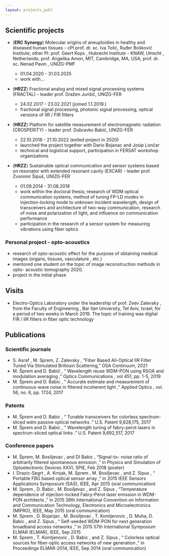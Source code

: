 ```yaml
---
layout: projects_publ
---
```


## Scientific projects

* (**ERC Synergy**) Molecular origins of aneuploidies in healthy and diseased human tissues - cPI prof. dr. sc. Iva Tolić, Ruđer Bošković Institute; other PI: prof. Geert Kops , Hubrecht Institute - KNAW, Utrecht , Netherlands; prof. Angelika Amon, MIT, Cambridge, MA, USA; prof. dr. sc. Nenad Pavin , UNIZG-PMF
  * 01.04.2020 - 31.03.2025
  * work with...


* (**HRZZ**) Fractional analog and mixed signal processing systems (FRACTAL) - leader prof. Dražen Jurišić, UNIZG-FER
  * 24.02.2017 - 23.02.2021 (joined 1.1.2019.)
  * fractional signal processing, photonic signal processing, optical versions of IIR / FIR filters

* (**HRZZ**) Platform for satellite measurement of electromagnetic radiation (CROSPERITY) - leader prof. Dubravko Babić, UNIZG-FER
  * 22.10.2018 - 21.10.2022 (exited project in 2020)
  * launched the project together with Dario Bojanac and Josip Lončar
  * technical and logistical support, participation in FERSAT workshop organizations

* (**HRZZ**) Sustainable optical communication and sensor systems based on resonator with extended resonant cavity (EXCAR) - leader prof. Zvonimir Šipuš, UNIZG-FER
  * 01.09.2014 - 31.08.2018
  * work within the doctoral thesis; research of WDM optical communication systems, method of tuning FP-LD modes in injection-locking mode to unknown incident wavelength, design of transceivers and architecture of two-way communication, research of noise and polarization of light, and influence on communication performance
  * participation in the research of a sensor system for measuring vibrations using fiber optics


 
### Personal project - opto-acoustics
*   research of opto-acoustic effect for the purpose of obtaining medical images (organs, tissues, vasculature , etc.)
*   mentored one student on the topic of image reconstruction methods in opto- acoustic tomography 2020.
*   project in the initial phase


## Visits
*   Electro-Optics Laboratory under the leadership of prof. Zeev Zalevsky , from the Faculty of Engineering , Bar Ilan University, Tel Aviv, Israel, for a period of two weeks in March 2019. The topic of training was digital FIR / IIR filters in fiber optic technology



## Publications

### Scientific journals
*   S. Asraf , M. Sprem, Z. Zalevsky , “Fiber Based All-Optical IIR Filter Tuned Via Stimulated Brillouin Scattering,” OSA Continuum, 2021
*   M. Šprem and D. Babič , “ Wavelength reuse WDM-PON using RSOA and modulation averaging ,” Optics Communications , vol 451, pp. 1-5, 2019
*   M. Šprem and D. Babic , “ Accurate estimate and measurement of continuous-wave noise in filtered incoherent light ,” Applied Optics , vol. 56, no. 6, pp. 1724, 2017
 
### Patents
*   M. Šprem and D. Babic , “ Tunable transceivers for colorless spectrum-sliced wdm passive optical networks .” U.S. Patent 9,628,175, 2017
*   M. Šprem and D. Babic , “ Wavelength tuning of fabry-perot lasers in spectrum-sliced optical links .” U.S. Patent 9,692,517, 2017
 
### Conference papers
*   M. Šprem, M. Bosiljevac , and DI Babic , “Signal-to- noise ratio of arbitrarily filtered spontaneous emission ,” in Physics and Simulation of Optoelectronic Devices XXVI, SPIE, Feb 2018   (poster)
*   I. Drazic-Segrt , A. Krnjak, M. Sprem , M. Bosiljevac , and Z. Sipus , “ Portable FBG based optical sensor array ,” in 2015 IEEE Sensors Applications Symposium (SAS), IEEE, Apr 2015   (oral communication)
*   M. Sprem , D. Babic , M. Bosiljevac , and Z. Sipus , “Temperature dependence of injection-locked Fabry-Pérot laser emission in WDM-PON architects ,” in 2015 38th International Convention on Information and Communication Technology, Electronics and Microelectronics (MIPRO), IEEE, May 2015   (oral communication)
*   M. Sprem , D. Bojanjac , M. Bosiljevac , T. Komljenovic , D. Muha, D. Babic , and Z. Sipus , “ Self-seeded WDM-PON for next generation broadband access networks ,” in 2015 57th International Symposium ELMAR (ELMAR), IEEE, Sep 2015
*   M. Sprem , T. Komljenovic , D. Babic , and Z. Sipus , “ Colorless optical sources for fiber-optic access networks of new generation ,” in Proceedings ELMAR-2014, IEEE, Sep 2014   (oral communication)
